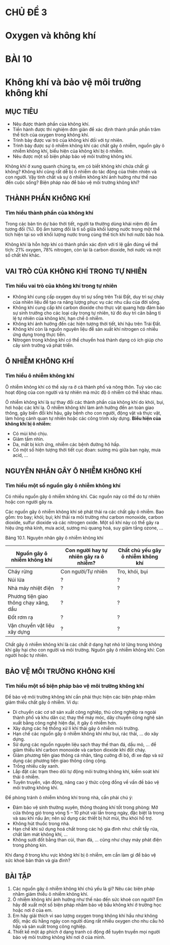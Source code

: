 # CHỦ ĐỀ 3
# Oxygen và không khí

# BÀI 10
# Không khí và bảo vệ môi trường không khí

## MỤC TIÊU
- Nêu được thành phần của không khí.
- Tiến hành được thí nghiệm đơn giản để xác định thành phần phần trăm thể tích của oxygen trong không khí.
- Trình bày được vai trò của không khí đối với tự nhiên.
- Trình bày được sự ô nhiễm không khí các chất gây ô nhiễm, nguồn gây ô nhiễm không khí, biểu hiện của không khí bị ô nhiễm.
- Nêu được một số biện pháp bảo vệ môi trường không khí.

Không khí ở xung quanh chúng ta, em có biết không khí chứa chất gì không?
Không khí cũng rất dễ bị ô nhiễm do tác động của thiên nhiên và con người. Vậy tính chất và sự ô nhiễm không khí ảnh hưởng như thế nào đến cuộc sống? Biện pháp nào để bảo vệ môi trường không khí?

## THÀNH PHẦN KHÔNG KHÍ
### Tìm hiểu thành phần của không khí

Trong các bản tin dự báo thời tiết, người ta thường dùng khái niệm độ ẩm tương đối (%).
Độ ẩm tương đối là tỉ số giữa khối lượng nước trong một thể tích hiện tại so với khối lượng nước trong cùng thể tích khi hơi nước bão hoà.

Không khí là hỗn hợp khí có thành phần xác định với tỉ lệ gần đúng về thể tích: 21% oxygen, 78% nitrogen, còn lại là carbon dioxide, hơi nước và một số chất khí khác.

## VAI TRÒ CỦA KHÔNG KHÍ TRONG TỰ NHIÊN
### Tìm hiểu vai trò của không khí trong tự nhiên
- Không khí cung cấp oxygen duy trì sự sống trên Trái Đất, duy trì sự cháy của nhiên liệu để tạo ra năng lượng phục vụ các nhu cầu của đời sống.
- Không khí cung cấp khí carbon dioxide cho thực vật quang hợp đảm bảo sự sinh trưởng cho các loại cây trong tự nhiên, từ đó duy trì cân bằng tỉ lệ tự nhiên của không khí, hạn chế ô nhiễm.
- Không khí ảnh hưởng đến các hiện tượng thời tiết, khí hậu trên Trái Đất.
- Không khí còn là nguồn nguyên liệu để sản xuất khí nitrogen có nhiều ứng dụng trong thực tiễn.
- Nitrogen trong không khí có thể chuyển hoá thành dạng có ích giúp cho cây sinh trưởng và phát triển.

## Ô NHIỄM KHÔNG KHÍ
### Tìm hiểu ô nhiễm không khí

Ô nhiễm không khí có thể xảy ra ở cả thành phố và nông thôn. Tuỳ vào các hoạt động của con người và tự nhiên mà mức độ ô nhiễm có thể khác nhau.

Ô nhiễm không khí là sự thay đổi các thành phần của không khí do khói, bụi, hơi hoặc các khí lạ. Ô nhiễm không khí làm ảnh hưởng đến an toàn giao thông, gây biến đổi khí hậu, gây bệnh cho con người, động vật và thực vật, làm hỏng cảnh quan tự nhiên hoặc các công trình xây dựng.
**Biểu hiện của không khí bị ô nhiễm:**
- Có mùi khó chịu.
- Giảm tầm nhìn.
- Da, mắt bị kích ứng, nhiễm các bệnh đường hô hấp.
- Có một số hiện tượng thời tiết cục đoan: sương mù giữa ban ngày, mưa acid, ...

## NGUYÊN NHÂN GÂY Ô NHIỄM KHÔNG KHÍ
### Tìm hiểu một số nguồn gây ô nhiễm không khí

Có nhiều nguồn gây ô nhiễm không khí. Các nguồn này có thể do tự nhiên hoặc con người gây ra.

Các nguồn gây ô nhiễm không khí sẽ phát thải ra các chất gây ô nhiễm. Bao gồm: tro bay; khói; bụi; khí thải ra môi trường như carbon monoxide, carbon dioxide, sulfur dioxide và các nitrogen oxide. Một số khí này có thể gây ra hiệu ứng nhà kính, mưa acid, sương mù quang hoá, suy giảm tầng ozone, ...

Bảng 10.1. Nguyên nhân gây ô nhiễm không khí

| Nguồn gây ô nhiễm không khí | Con người hay tự nhiên gây ra ô nhiễm? | Chất chủ yếu gây ô nhiễm không khí |
|---|---|---|
| Cháy rừng | Con người/Tự nhiên | Tro, khói, bụi |
| Núi lửa | ? | ? |
| Nhà máy nhiệt điện | ? | ? |
| Phương tiện giao thông chạy xăng, dầu | ? | ? |
| Đốt rơm rạ | ? | ? |
| Vận chuyển vật liệu xây dựng | ? | ? |

Chất gây ô nhiễm không khí là các chất ở dạng hạt nhỏ lơ lửng trong không khí gây hại cho con người và môi trường.
Nguồn gây ô nhiễm không khí: Con người hoặc tự nhiên.

## BẢO VỆ MÔI TRƯỜNG KHÔNG KHÍ
### Tìm hiểu một số biện pháp bảo vệ môi trường không khí

Để bảo vệ môi trường không khí cần phải thực hiện các biện pháp nhằm giảm thiểu chất gây ô nhiễm. Ví dụ:
- Di chuyển các cơ sở sản xuất công nghiệp, thủ công nghiệp ra ngoài thành phố và khu dân cư; thay thế máy móc, dây chuyền công nghệ sản xuất bằng công nghệ hiện đại, ít gây ô nhiễm hơn.
- Xây dựng các hệ thống xử lí khí thải gây ô nhiễm môi trường.
- Hạn chế các nguồn gây ô nhiễm không khí như bụi, rác thải, ... do xây dựng.
- Sử dụng các nguồn nguyên liệu sạch thay thế than đá, dầu mỏ, ... để giảm thiểu khí carbon monoxide và carbon dioxide khi đốt cháy.
- Giảm phương tiện giao thông cá nhân, tăng cường đi bộ, đi xe đạp và sử dụng các phương tiện giao thông công cộng.
- Trồng nhiều cây xanh.
- Lắp đặt các trạm theo dõi tự động môi trường không khí, kiểm soát khí thải ô nhiễm.
- Tuyên truyền, vận động, nâng cao ý thức cộng đồng về vấn đề bảo vệ môi trường không khí.

Để phòng tránh ô nhiễm không khí trong nhà, cần phải chú ý:
- Đảm bảo vệ sinh thường xuyên, thông thoáng khí tốt trong phòng: Mở cửa thông gió trong vòng 5 – 10 phút vài lần trong ngày, đặc biệt là trong và sau khi nấu ăn; nên sử dụng các thiết bị hút mùi, thu khói hỗ trợ.
- Không hút thuốc trong nhà.
- Hạn chế khi sử dụng hoá chất trong các hộ gia đình như: chất tẩy rửa, chất làm mát không khí, ...
- Không sưởi đốt bằng than củi, than đá, ... cũng như chạy máy phát điện trong phòng kín.

Khi đang ở trong khu vực không khí bị ô nhiễm, em cần làm gì để bảo vệ sức khoẻ bản thân và gia đình?

## BÀI TẬP
1. Các nguồn gây ô nhiễm không khí chủ yếu là gì? Nêu các biện pháp nhằm giảm thiểu ô nhiễm không khí.
2. Ô nhiễm không khí ảnh hưởng như thế nào đến sức khoẻ con người? Em hãy đề xuất một số biện pháp nhằm bảo vệ bầu không khí ở trường học hoặc nơi ở của em.
3. Em hãy giải thích vì sao lượng oxygen trong không khí hầu như không đổi, mặc dù hằng ngày con người dùng rất nhiều oxygen cho nhu cầu hô hấp và sản xuất trong công nghiệp.
4. Thiết kế một áp phích ở dạng tranh có động để tuyên truyền mọi người bảo vệ môi trường không khí nơi ở của mình.
